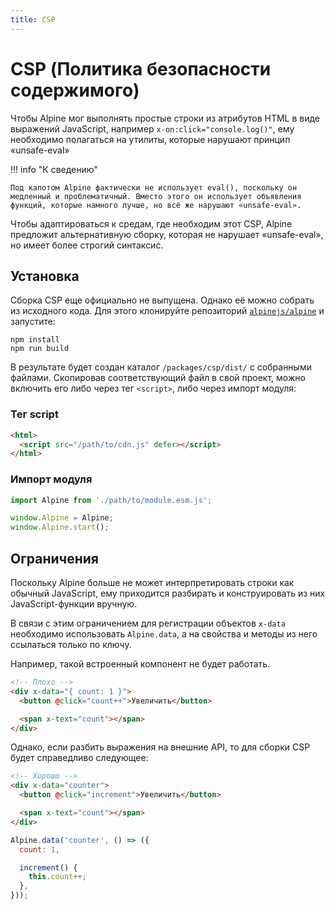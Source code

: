 ```yaml
---
title: CSP
---
```


# CSP (Политика безопасности содержимого)

Чтобы Alpine мог выполнять простые строки из атрибутов HTML в виде выражений JavaScript, например `x-on:click="console.log()"`, ему необходимо полагаться на утилиты, которые нарушают принцип «unsafe-eval»

!!! info "К сведению"

    Под капотом Alpine фактически не использует eval(), поскольку он медленный и проблематичный. Вместо этого он использует объявления функций, которые намного лучше, но всё же нарушают «unsafe-eval».

Чтобы адаптироваться к средам, где необходим этот CSP, Alpine предложит альтернативную сборку, которая не нарушает «unsafe-eval», но имеет более строгий синтаксис.

<a name="installation"></a>

## Установка

Сборка CSP еще официально не выпущена. Однако её можно собрать из исходного кода. Для этого клонируйте репозиторий [`alpinejs/alpine`](https://github.com/alpinejs/alpine) и запустите:

```shell
npm install
npm run build
```

В результате будет создан каталог `/packages/csp/dist/` с собранными файлами. Скопировав соответствующий файл в свой проект, можно включить его либо через тег `<script>`, либо через импорт модуля:

<a name="script-tag"></a>

### Тег script

```html
<html>
  <script src="/path/to/cdn.js" defer></script>
</html>
```

<a name="module-import"></a>

### Импорт модуля

```js
import Alpine from './path/to/module.esm.js';

window.Alpine = Alpine;
window.Alpine.start();
```

<a name="restrictions"></a>

## Ограничения

Поскольку Alpine больше не может интерпретировать строки как обычный JavaScript, ему приходится разбирать и конструировать из них JavaScript-функции вручную.

В связи с этим ограничением для регистрации объектов `x-data` необходимо использовать `Alpine.data`, а на свойства и методы из него ссылаться только по ключу.

Например, такой встроенный компонент не будет работать.

```html
<!-- Плохо -->
<div x-data="{ count: 1 }">
  <button @click="count++">Увеличить</button>

  <span x-text="count"></span>
</div>
```

Однако, если разбить выражения на внешние API, то для сборки CSP будет справедливо следующее:

```html
<!-- Хорошо -->
<div x-data="counter">
  <button @click="increment">Увеличить</button>

  <span x-text="count"></span>
</div>
```

```js
Alpine.data('counter', () => ({
  count: 1,

  increment() {
    this.count++;
  },
}));
```
